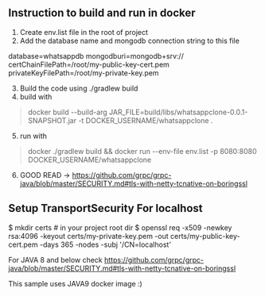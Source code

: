 ## Instruction to build and run in docker

1. Create env.list file in the root of project
2. Add the database name and mongodb connection string to this file

database=whatsappdb
mongodburi=mongodb+srv://
certChainFilePath=/root/my-public-key-cert.pem
privateKeyFilePath=/root/my-private-key.pem

3. Build the code using ./gradlew build
4. build with 
> docker build --build-arg JAR_FILE=build/libs/whatsappclone-0.0.1-SNAPSHOT.jar -t DOCKER_USERNAME/whatsappclone .
5. run with 
>docker ./gradlew build && docker run --env-file env.list -p 8080:8080 DOCKER_USERNAME/whatsappclone
6. GOOD READ -> https://github.com/grpc/grpc-java/blob/master/SECURITY.md#tls-with-netty-tcnative-on-boringssl 

## Setup TransportSecurity For localhost
$ mkdir certs # in your project root dir
$ openssl req -x509 -newkey rsa:4096 -keyout certs/my-private-key.pem -out certs/my-public-key-cert.pem -days 365 -nodes -subj '/CN=localhost'

For JAVA 8 and below check https://github.com/grpc/grpc-java/blob/master/SECURITY.md#tls-with-netty-tcnative-on-boringssl

This sample uses JAVA9 docker image :)